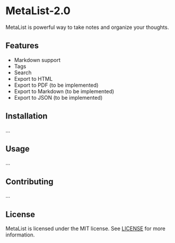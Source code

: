 # MetaList-2.0

MetaList is powerful way to take notes and organize your thoughts.

## Features

- Markdown support
- Tags
- Search
- Export to HTML
- Export to PDF (to be implemented)
- Export to Markdown (to be implemented)
- Export to JSON (to be implemented)

## Installation

...

## Usage

...

## Contributing

...

## License

MetaList is licensed under the MIT license. See [LICENSE](LICENSE) for more information.

